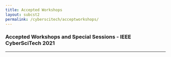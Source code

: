 ```yaml
---
title: Accepted Workshops 
layout: subcst2
permalink: /cyberscitech/acceptworkshops/
---
```

<h3>Accepted Workshops and Special Sessions - IEEE CyberSciTech 2021</h3>

<hr/>
